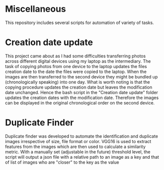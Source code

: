 # Miscellaneous
This repository includes several scripts for automation of variety of tasks.

# Creation date update
This project came about as I had some difficulties transferring photos across different digital devices using my laptop as the intermediary. The task of copying photos from one device to the laptop updates the files creation date to the date the files were copied to the laptop. When the images are then transferred to the second device they might be bundled up (chronologically speaking) into one day. What is worth noting is that the copying procedure updates the creation date but leaves the modification date unchanged. Hence the bash script in the "Creation date update" folder updates the creation dates with the modification date. Therefore the images can be displayed in the original chronological order on the second device.


# Duplicate Finder
Duplicate finder was developed to automate the identification and duplicate images irrespective of size, file format or color. VGG16 is used to extract features from the images which are then used to calculate a similarity metric. With a manually set (adjustable in the future) threshold level, the script will output a json file with a relative path to an image as a key and that of list of images who are "closer" to the key as the value
